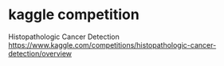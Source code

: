 # kaggle competition

Histopathologic Cancer Detection
https://www.kaggle.com/competitions/histopathologic-cancer-detection/overview

